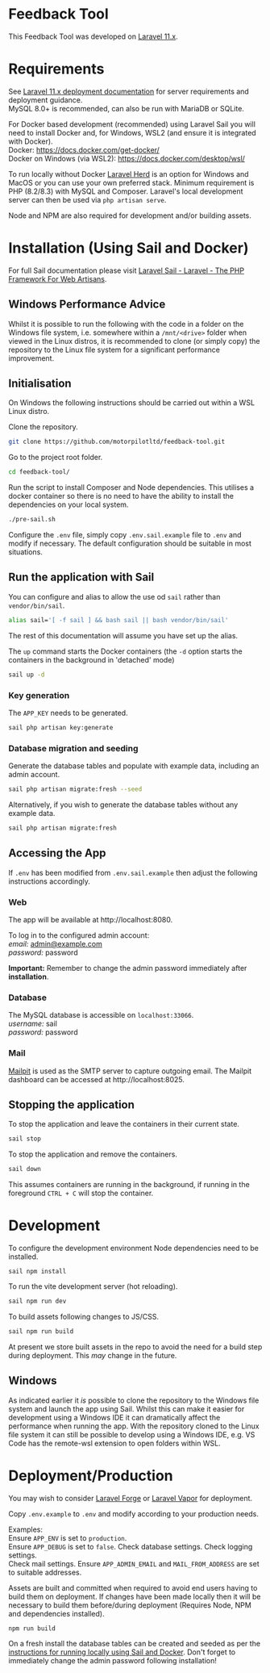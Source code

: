 # Feedback Tool

This Feedback Tool was developed on [Laravel 11.x](https://laravel.com/docs/11.x/). 

# Requirements
 
See [Laravel 11.x deployment documentation](https://laravel.com/docs/11.x/deployment#server-requirements) for server requirements and deployment guidance.  
MySQL 8.0+ is recommended, can also be run with MariaDB or SQLite.

For Docker based development (recommended) using Laravel Sail you will need to install Docker and, for Windows, WSL2 (and ensure it is integrated with Docker).  
Docker: https://docs.docker.com/get-docker/  
Docker on Windows (via WSL2): https://docs.docker.com/desktop/wsl/

To run locally without Docker [Laravel Herd](https://herd.laravel.com/) is an option for Windows and MacOS or you can use your own preferred stack. Minimum requirement is PHP (8.2/8.3) with MySQL and Composer. Laravel's local development server can then be used via `php artisan serve`.

Node and NPM are also required for development and/or building assets.

# Installation (Using Sail and Docker)

For full Sail documentation please visit [Laravel Sail - Laravel - The PHP Framework For Web Artisans](https://laravel.com/docs/11.x/sail).

## Windows Performance Advice

Whilst it is possible to run the following with the code in a folder on the Windows file system, i.e. somewhere within a `/mnt/<drive>` folder when viewed in the Linux distros, it is recommended to clone (or simply copy) the repository to the Linux file system for a significant performance improvement.

## Initialisation

On Windows the following instructions should be carried out within a WSL Linux distro.

Clone the repository.
```bash
git clone https://github.com/motorpilotltd/feedback-tool.git
```

Go to the project root folder.
```bash
cd feedback-tool/
```

Run the script to install Composer and Node dependencies. This utilises a docker container so there is no need to have the ability to install the dependencies on your local system.
```bash
./pre-sail.sh
```

Configure the `.env` file, simply copy `.env.sail.example` file to `.env` and modify if necessary. The default configuration should be suitable in most situations.

## Run the application with Sail

You can configure and alias to allow the use od `sail` rather than `vendor/bin/sail`.
```bash
alias sail='[ -f sail ] && bash sail || bash vendor/bin/sail'
```
The rest of this documentation will assume you have set up the alias.

The `up` command starts the Docker containers (the `-d` option starts the containers in the background in 'detached' mode)
```bash
sail up -d
```

### Key generation

The `APP_KEY` needs to be generated.
```bash
sail php artisan key:generate
```

### Database migration and seeding

Generate the database tables and populate with example data, including an admin account.
```bash
sail php artisan migrate:fresh --seed
```

Alternatively, if you wish to generate the database tables without any example data.
```bash
sail php artisan migrate:fresh
```

## Accessing the App

If `.env` has been modified from `.env.sail.example` then adjust the following instructions accordingly.

### Web

The app will be available at http://localhost:8080.

To log in to the configured admin account:  
*email:* admin@example.com  
*password:* password

**Important:** Remember to change the admin password immediately after **installation**.

### Database

The MySQL database is accessible on `localhost:33066`.  
*username:* sail  
*password:* password

### Mail

[Mailpit](https://mailpit.axllent.org/) is used as the SMTP server to capture outgoing email. The Mailpit dashboard can be accessed at http://localhost:8025.

## Stopping the application

To stop the application and leave the containers in their current state.
```bash
sail stop
```

To stop the application and remove the containers.
```bash
sail down
```

This assumes containers are running in the background, if running in the foreground `CTRL + C` will stop the container.

# Development

To configure the development environment Node dependencies need to be installed.
```
sail npm install
```

To run the vite development server (hot reloading).
```bash
sail npm run dev
```

To build assets following changes to JS/CSS.
```bash
sail npm run build
```
At present we store built assets in the repo to avoid the need for a build step during deployment. This *may* change in the future.

## Windows

As indicated earlier it *is* possible to clone the repository to the Windows file system and launch the app using Sail. Whilst this can make it easier for development using a Windows IDE it can dramatically affect the performance when running the app. With the repository cloned to the Linux file system it can still be possible to develop using a Windows IDE, e.g. VS Code has the remote-wsl extension to open folders within WSL.

# Deployment/Production

You may wish to consider [Laravel Forge](https://forge.laravel.com/) or [Laravel Vapor](https://vapor.laravel.com/) for deployment.

Copy `.env.example` to `.env` and modify according to your production needs.

Examples:  
Ensure `APP_ENV` is set to `production`.  
Ensure `APP_DEBUG` is set to `false`.
Check database settings.
Check logging settings.  
Check mail settings.
Ensure `APP_ADMIN_EMAIL` and `MAIL_FROM_ADDRESS` are set to suitable addresses.

Assets are built and committed when required to avoid end users having to build them on deployment. If changes have been made locally then it will be necessary to build them before/during deployment (Requires Node, NPM and dependencies installed).  
```bash
npm run build
```

On a fresh install the database tables can be created and seeded as per the [instructions for running locally using Sail and Docker](#database-migration-and-seeding). Don't forget to immediately change the admin password following installation!
